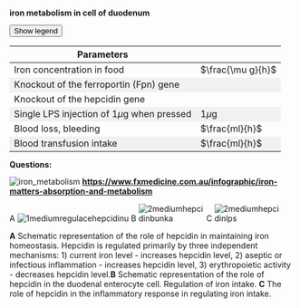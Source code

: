 <style>
img[alt^="image"] {max-width:20px;}
img[alt^="1medium"] {max-width:49%;}
img[alt^="2medium"] {max-width:23%;}
img[alt^="bigimage"] {  max-height:60px}
tbody tr:nth-child(even){background-color:#f1f1f1}
</style><bdl-tabs idlist="obr1,obr2,obr3" titlelist="sim,iron metabolism,hepcidin"></bdl-tabs>
<div id="obr1" style="line-height:1.0">
<div class="w3-row">
<div class="w3-col s12 m7 l7 w3-center">

**iron metabolism in cell of duodenum**
<bdl-animate-adobe src="DuodenumFinalObrazovka7_Text.js" width="824" height="824" name="DuodenumFinalObrazovka7_Text" fromid="idfmi" responsive="true"></bdl-animate-adobe>

<bdl-bind2a findex="3" aname="SipkaCervena1_anim" amin="0" amax="100" fmin="1" fmax="1000"></bdl-bind2a>
<bdl-bind2a findex="3" aname="Merak1_anim" amin="0" amax="99" fmin="0" fmax="1000"></bdl-bind2a>
<bdl-bind2a-text findex="3" aname="Hodnota1_text" convertor="1,219"></bdl-bind2a-text>

<bdl-bind2a findex="6" aname="SipkaCervena2_anim" amin="0" amax="159" fmin="0.91" fmax="2.74"></bdl-bind2a>
<bdl-bind2a findex="6" aname="SipkaZlutaH_anim" amin="0" amax="159" fmin="0.91" fmax="2.74"></bdl-bind2a>
<bdl-bind2a findex="6" aname="SipkaZlutaH1_anim" amin="0" amax="159" fmin="0.91" fmax="2.74"></bdl-bind2a>
<bdl-bind2a findex="6" aname="SipkaFialovaHorni_anim" amin="0" amax="159" fmin="0.91" fmax="2.74"></bdl-bind2a>
<bdl-bind2a findex="6" aname="SipkaModra_anim" amin="0" amax="159" fmin="0.91" fmax="2.74"></bdl-bind2a>
<bdl-bind2a findex="6" aname="SipkaModraModryKanalSpodni_anim" amin="0" amax="159" fmin="0.91" fmax="2.74"></bdl-bind2a>
<bdl-bind2a findex="6" aname="SipkaCervena3_anim" amin="0" amax="159" fmin="0.91" fmax="2.74"></bdl-bind2a>
<bdl-bind2a findex="6" aname="CervenaPoolIn_anim" amin="0" amax="100" fmin="0.91" fmax="2.74"></bdl-bind2a>
<bdl-bind2a findex="6" aname="Hemox_anim" amin="0" amax="100" fmin="0.91" fmax="2.74"></bdl-bind2a>

<bdl-bind2a findex="8" aname="CervenaKos_anim" amin="0" amax="100" fmin="0" fmax="1.1"></bdl-bind2a>
<bdl-bind2a-text findex="8" aname="Hodnota5_text" convertor="1,0.273"></bdl-bind2a-text>
<bdl-bind2a findex="8" aname="Merak5_anim" amin="0" amax="99" fmin="0" fmax="1.1"></bdl-bind2a>


<bdl-bind2a findex="7" aname="Merak2Cerveny_anim" amin="0" amax="99" fmin="0" fmax="14.4"></bdl-bind2a>
<bdl-bind2a findex="7" aname="SipkaSeda_anim" amin="0" amax="100" fmin="0" fmax="14.4"></bdl-bind2a>
<bdl-bind2a-text findex="7" aname="Hodnota2Cerveny_text" convertor="1,3.612"></bdl-bind2a-text>

<bdl-bind2a findex="4" aname="children.0.Fe2Skupina_anim" amin="158" amax="0" fmin="0.5" fmax="2.97"></bdl-bind2a>

<bdl-bind2a findex="4" aname="KanalCerveny_anim" amin="0" amax="99" fmin="0.5" fmax="2.97"></bdl-bind2a>
<bdl-bind2a findex="4" aname="KanalModry_anim" amin="0" amax="99" fmin="0.5" fmax="2.97"></bdl-bind2a>
<bdl-bind2a findex="4" aname="CervenaSrafovanaZastaveni1_anim" amin="99" amax="0" fmin="0.5" fmax="2.97"></bdl-bind2a>
<bdl-bind2a findex="4" aname="children.0.CervenaSrafovanaZastaveni2_anim" amin="99" amax="0" fmin="0.5" fmax="2.97"></bdl-bind2a>
<bdl-bind2a findex="4" aname="Merak4_anim" amin="0" amax="99" fmin="0.5" fmax="2.97"></bdl-bind2a>
<bdl-bind2a findex="6" aname="children.0.DcytB_anim" amin="0" amax="159" fmin="0.91" fmax="2.74"></bdl-bind2a>

<bdl-bind2a-text findex="4" aname="Hodnota4_text" convertor="1,0.7428"></bdl-bind2a-text>

<bdl-bind2a findex="10" aname="SipkaCervenoFialova2_anim" amin="0" amax="100" fmin="0" fmax="10"></bdl-bind2a>
<bdl-bind2a findex="9" aname="SipkaCervenoFialova1_anim" amin="0" amax="100" fmin="0" fmax="10"></bdl-bind2a>
<bdl-bind2a findex="5" aname="Merak3_anim" amin="0" amax="99" fmin="0" fmax="10"></bdl-bind2a>
<bdl-bind2a-text findex="5" aname="Hodnota3_text" convertor="1,2.228"></bdl-bind2a-text>
<bdl-bind2a findex="5" aname="children.0.Fe3Skupina_anim" amin="0" amax="159" fmin="0" fmax="10"></bdl-bind2a>


<bdl-bind2a findex="14" aname="SipkaRuzova2_anim" amin="0" amax="100" fmin="0.026" fmax="0.028"></bdl-bind2a>
<bdl-bind2a findex="13" aname="SipkaFialovaSrafovana_anim" amin="0" amax="100" fmin="0.02" fmax="0.05"></bdl-bind2a>
<bdl-bind2a findex="16" aname="SipkaFialovaSpodni3_anim" amin="0" amax="100" fmin="0.5" fmax="4"></bdl-bind2a>
<bdl-bind2a findex="16" aname="children.0.CervenaVSipkaVehicle1_anim_1" amin="0" amax="159" fmin="0.5" fmax="4"></bdl-bind2a>
<bdl-bind2a findex="16" aname="children.0.SipkaCervenaSpodni_anim" amin="0" amax="159" fmin="0.5" fmax="4"></bdl-bind2a>
<bdl-bind2a findex="16" aname="children.0.Hep_anim" amin="0" amax="159" fmin="0.5" fmax="4"></bdl-bind2a>


<bdl-bind2a findex="15" aname="KanalFialovy_anim" amin="99" amax="0" fmin="0.03" fmax="1.3"></bdl-bind2a>
<bdl-bind2a findex="11" aname="Semafor_anim" amin="4" amax="5" fmin="0" fmax="1"></bdl-bind2a>
<bdl-bind2a-text findex="13" aname="Hodnota6_text" convertor="1,0.0412"></bdl-bind2a-text>
<bdl-bind2a findex="18" aname="children.0.children.634.FeTransferin_anim" amin="0" amax="159" fmin="0.2" fmax="3"></bdl-bind2a>

<bdl-bind2a-text findex="18" aname="Hodnota9_text" convertor="1,1.51"></bdl-bind2a-text>
<bdl-bind2a findex="18" aname="children.0.Merak9_anim" amin="0" amax="99" fmin="0.2" fmax="3"></bdl-bind2a>
<bdl-bind2a findex="13" aname="children.0.Merak6_anim" amin="0" amax="99" fmin="0.01" fmax="0.07"></bdl-bind2a>

<!-- nove sipky 4.2 -->

<bdl-bind2a findex="19" aname="children.0.OranzovoZlutaSipkaDiTF_anim" amin="0" amax="159" fmin="0.1" fmax="2"></bdl-bind2a>
<bdl-bind2a findex="19" aname="CervenaVSipkaVehicle1_anim" amin="0" amax="159" fmin="0.1" fmax="2"></bdl-bind2a>
<bdl-bind2a findex="19" aname="children.0.children.613.KanalZlutyVehicle_anim" amin="0" amax="159" fmin="0.1" fmax="2"></bdl-bind2a>
<bdl-bind2a findex="19" aname="children.0.children.613.PrechodUvnitrVehicle_anim" amin="0" amax="159" fmin="0.1" fmax="2"></bdl-bind2a>
<bdl-bind2a findex="19" aname="children.0.children.613.KanalCervenyVehicle2_anim" amin="0" amax="159" fmin="0.1" fmax="2"></bdl-bind2a>
<bdl-bind2a findex="19" aname="children.0.CervenaVSipkaVehicle1_anim_2" amin="0" amax="159" fmin="0.1" fmax="2"></bdl-bind2a>
<bdl-bind2a findex="19" aname="children.0.children.613.SipkaZlutaHUvnitrVehicle_anim" amin="0" amax="159" fmin="0.1" fmax="2"></bdl-bind2a>
<bdl-bind2a findex="19" aname="children.0.children.613.OranzovaSipkaSpodniVehicle_anim" amin="0" amax="159" fmin="0.1" fmax="2"></bdl-bind2a>
<bdl-bind2a findex="19" aname="children.0.children.613.SipkaHneda1Vehicle_anim" amin="0" amax="159" fmin="0.1" fmax="2"></bdl-bind2a>
<bdl-bind2a findex="19" aname="children.0.children.613.SipkaHneda2Vehicle_anim" amin="0" amax="159" fmin="0.1" fmax="2"></bdl-bind2a>
<bdl-bind2a findex="19" aname="children.0.OranzovoZlutaSpodni1_anim" amin="0" amax="159" fmin="0.1" fmax="2"></bdl-bind2a>
<bdl-bind2a findex="19" aname="children.0.OranzovoZlutaSpodni2_anim" amin="0" amax="159" fmin="0.1" fmax="2"></bdl-bind2a>
<bdl-bind2a findex="19" aname="children.0.SvetleModraSpodni1_anim" amin="0" amax="159" fmin="0.1" fmax="2"></bdl-bind2a>



<!-- nove sipky 5 -->
<bdl-bind2a findex="22" aname="children.0.SipkaZlutaSrafovana_anim" amin="149" amax="0" fmin="0.5" fmax="1.5"></bdl-bind2a>

<bdl-bind2a-text findex="22" aname="children.0.Hodnota7_text" convertor="1,0.665"></bdl-bind2a-text>
<bdl-bind2a findex="22" aname="children.0.Merak7_anim" amin="0" amax="99" fmin="0" fmax="4.8"></bdl-bind2a>
<bdl-bind2a findex="23" aname="children.0.children.637.Semafor1_anim" amin="0" amax="6" fmin="0" fmax="1"></bdl-bind2a>
<bdl-bind2a findex="22" aname="children.0.children.637.MerakSemaforu1_anim" amin="0" amax="159" fmin="0" fmax="1.6"></bdl-bind2a>

<!-- nove sipky 6 -->

<bdl-bind2a findex="21" aname="children.0.StrikackaModra_anim" amin="1" amax="29" fmin="0" fmax="1"></bdl-bind2a>
<bdl-bind2a findex="21" aname="children.0.ModraSipkaOdStrikacky_anim" amin="159" amax="0" fmin="0" fmax="1"></bdl-bind2a>

<bdl-bind2a findex="25" aname="children.0.ModraRuzovaPruhovanaSipka_anim" amin="159" amax="0" fmin="0" fmax="3600"></bdl-bind2a>
<bdl-bind2a findex="26" aname="children.0.SipkaRuzovaZluta_anim" amin="159" amax="0" fmin="0.1" fmax="0.5"></bdl-bind2a>
<bdl-bind2a findex="24" aname="children.0.Merak8_anim" amin="0" amax="99" fmin="0" fmax="1600"></bdl-bind2a>
<bdl-bind2a-text findex="24" aname="children.0.Hodnota8_text" convertor="1,100"></bdl-bind2a-text>
<!-- nove animace 7 -->
<bdl-bind2a-play findex="27" aname="children.0.StrikackaCervena_anim"></bdl-bind2a-play>
<bdl-bind2a findex="27" aname="children.0.StrikackaFeFialovaSipkaIn_anim" amin="0" amax="159" fmin="0" fmax="10"></bdl-bind2a>

<bdl-bind2a-play findex="28" aname="children.0.ZelezoVelkeKapacka_anim"></bdl-bind2a-play>
<bdl-bind2a-play findex="28" aname="children.0.KapackaJehlaFe_anim"></bdl-bind2a-play>
<bdl-bind2a-play findex="28" aname="children.0.KapackaFeMale_anim"></bdl-bind2a-play>
<bdl-bind2a-play findex="28" aname="children.0.children.630.children.59.Kapka1_anim"></bdl-bind2a-play>

<bdl-bind2a findex="28" aname="children.0.KapackaFeFialovaSipkaOut_anim" amin="0" amax="159" fmin="0" fmax="11"></bdl-bind2a>



</div>
<div class="w3-col s12 m5 l5 w3-justify">

<button class="w3-right w3-button w3-theme" onclick="document.getElementById('legenda').style.display='block'">Show legend</button>

<!-- hidden input - either buttonparams must be before fmi component - or hidden input with id must be created explicitly - buttonparams will refer to it -->
<input id="id6" value="" type="number" style="display:none" />
<bdl-fmi id="idfmi" mode="" src="FeMetabolism_FeMetabolismModel.js" fminame="FeMetabolism_FeMetabolismModel" tolerance="0.000001" starttime="0" fstepsize="0.05" fpslimit="10" guid="{9aa10b27-427c-44c9-a381-5815d5706331}" valuereferences="637534208,637534209,100663316,16777260,33554448,33554449,637534229,905969689,637534232,16777271,100663313,16777267,637534234,637534238,33554439,33554443,637534231,637534258,33554447,637534230,637534237,33554434,33554432,16777266,33554436,637534268,637534264,16777261,16777264" valuelabels="Fe_liv,Fe_spl,Fe_duo_intake,Fe_food,Fe_duo_2,Fe_duo_3,Fe_duo_in_food,Fe_duo_unused,Fe_duo_out_loss,to_ferritin_rate,from_ferritin_rate,Fpn_duo_knockout,Fpn_duo_in_1,Fpn_duo_in,Fpn_duo_mRNA,Fpn_duo,Fe_duo_out_ser,Fe_ser_in_duo,Fe_ser,Fe_duo_in_ser,Fpn_duo_out_2,LPS,hep,hep_knockout,Il6,Il6_in,hep_in,bleeding,transfusion" inputs="id1,16777260,1,1;id4,16777267,1,1;id5,16777266,1,1,t;id6,33554434,1,1,t;id7,16777261,1,1,t;id8,16777264,1,1,t" inputlabels="Fe_food,Fpn_duo_knockout,hep_knockout,LPS,bleeding,transfusion"  showtime="true" showtimemultiply="3600"></bdl-fmi>

|Parameters|| 
|-------------|-------|
| Iron concentration in food | <bdl-range id="id1" title="" min="0" max="2500" default="219" step="1"></bdl-range> $\frac{\mu g}{h}$ |
| Knockout of the ferroportin (Fpn) gene | <bdl-checkbox id="id4" titlemin="Fpn gene is knocked out (inactive)" titlemax="Fpn gene is active" default="true"></bdl-checkbox>  |
| Knockout of the hepcidin gene | <bdl-checkbox id="id5" titlemin="hepcidin gene is knocked out (inactive)" titlemax="gene for hepcidin expression is active" default="true"></bdl-checkbox>  |
| Single LPS injection of 1$\mu$g when pressed | <bdl-buttonparams title="LPS injection" ids="id6" values="1" fromid="idfmi"></bdl-buttonparams> 1$\mu$g |
| Blood loss, bleeding | <bdl-range id="id7" title="" min="0" max="2" default="0" step="0.1"></bdl-range>  $\frac{ml}{h}$ |
| Blood transfusion intake  | <bdl-range id="id8" title="" min="0" max="10" default="0" step="1"></bdl-range> $\frac{ml}{h}$ |

**Questions:**

<bdl-quizx id="q1.11" type="choice2" question="Start the simulation and set the blood loss to 2ml/h. How will the amount of iron in serum (the lower purple indicator) change?" answers="A. it will decrease (below the normalized value of 1.0)|B. it will increase (above the normalized value of 1.0)" correctoptions="true|false" explanations="yes, during bleeding, the concentration/amount of iron in serum also decreases|no, watch the value in the lower purple indicator" buttontitle="check answer"></bdl-quizx>
<bdl-quizx id="q1.12" type="choice2" question="Continue the simulation with blood loss at 2ml/h. Try to increase or decrease iron intake in food. What must be done to compensate for the condition from previous task?" answers="A. decrease iron intake in food|B. increase iron intake in food above 1000 ug/h" correctoptions="false|true" explanations="no, decreasing iron intake does not compensate for losses|yes, increasing iron intake compensates for iron losses due to bleeding" buttontitle="check answer"></bdl-quizx>
<bdl-quizx id="q1.13" type="choice2" question="How does the level of hepcidin (the yellow indicator) react to blood loss and why?" answers="A. the level will increase above 1.0|B. the level will decrease below 1" correctoptions="false|true" explanations="no, watch the value in the lower yellow indicator|yes, the level of hepcidin decreases, thus less inhibiting the transfer of iron from the enterocyte through ferroportin" buttontitle="check answer"></bdl-quizx>
<bdl-quizx id="q1.14" type="choice2" question="Start the simulation and set the blood transfusion intake to 10ml/h. How will the amount of iron in serum (the lower purple indicator) change?" answers="A. it will decrease (below the normalized value of 1.0)|B. it will increase (above the normalized value of 1.0)" correctoptions="false|true" explanations="no, during transfusion, the concentration/amount of iron in serum does not decrease|yes, during transfusion, the amount of iron in serum increases" buttontitle="check answer"></bdl-quizx>
<bdl-quizx id="q1.15" type="choice2" question="Continue the simulation. Try to increase or decrease iron intake in food. What must be done to compensate for the condition from task 1?" answers="A. decrease iron intake in food|B. increase iron intake in food above 1000 ug/h" correctoptions="true|false" explanations="yes, decreasing iron intake partly compensates for the increased iron intake after blood transfusion|no" buttontitle="check answer"></bdl-quizx>
<bdl-quizx id="q1.16" type="choice2" question="How does the level of hepcidin (the yellow indicator) react to transfusion and why?" answers="A. The level will increase above 1.0, because hepcidin is directly regulated by the concentration of iron in the serum|B. The level will decrease below 1" correctoptions="true|false" explanations="yes|no" buttontitle="check answer"></bdl-quizx>
<bdl-quizx id="q1.1" type="choice2" question="Start the simulation and press the 'LPS injection' button once. Lipopolysaccharide is typically found on the membrane of most bacteria, and immune system cells respond to it. What is the body's reaction to acute bacterial infection. (single LPS injection = press the 'LPS injection' button once -)?" answers="A. LPS directly and quickly reduces Fpn activity. IL6 increases temporarily. With a delay of several hours, the concentration of hepcidin also increases. After 12 hours, the level of iron in the serum is significantly lower. After 24 hours, everything returns to normal|B. IL6 increases more permanently. Hepcidin regulates the transfer of iron more long-term and the concentration of Fe in the blood is long-term low" correctoptions="true|false" explanations="yes, IL6 increases, At the same time, LPS temporarily reduces the expression of Fpn, together with hepcidin significantly reduces the transfer of iron from the enterocyte to the blood. Within 24 hours, everything normalizes|no, this happens more in chronic inflammation" buttontitle="check answer"></bdl-quizx>

<bdl-quizx id="q1.2" type="choice2" question="What will be the consequences of long-term (chronic) inflammation (repeated LPS injection)?" answers="A. IL6 increases temporarily. With a delay of several hours, the concentration of hepcidin also increases. After 12 hours, the level of iron in the serum is significantly lower. After a few hours, everything returns to normal|B. IL6 increases more permanently. Hepcidin regulates the transfer of iron more long-term and the concentration of Fe in the blood is long-term low" correctoptions="false|true" explanations="no, this happens more in acute inflammation|yes, IL6 increases depending on the number of repetitions. Hepcidin regulates the transfer of iron from the enterocyte to the blood more long-term, thereby reducing the concentration of Fe in the blood long-term by an order of magnitude compared to the norm with consequences for other organs." buttontitle="check answer"></bdl-quizx>

<bdl-quizx id="q1.3" type="choice2" question="How does LPS affect iron metabolism (which effects appear when pressing the LPS injection button)?" answers="A. Direct reduction of Fpn gene activity. Increased production of hepcidin|B. Direct stimulation of Fpn gene activity. Decreased production of hepcidin" correctoptions="true|false" explanations="yes|no" buttontitle="check answer"></bdl-quizx>

<bdl-quizx id="q1.4" type="choice2" question="If we perform a knock-out of the hepcidin gene, will the effectiveness of the response to LPS injection be preserved?" answers="A. Partially|B. No" correctoptions="true|false" explanations="yes, the effect on the reduction of Fpn gene activity is preserved|wrong answer" buttontitle="check answer"></bdl-quizx>

<bdl-quizx id="q1.5" type="choice2" question="Turn on the hepcidin gene and reset the simulation. If we perform a knock-out of the Fpn gene (hepcidin gene is active), will the effectiveness of the response to LPS injection be preserved?" answers="A. Partially|B. No" correctoptions="true|false" explanations="yes, thanks to the preserved reduction by hepcidin|wrong answer" buttontitle="check answer"></bdl-quizx>

<bdl-quizx id="q1.6" type="choice2" question="What consequences can long-term inflammation have (in terms of iron metabolism)?" answers="A. Lack of iron for other processes, e.g., reduced production of new erythrocytes, anemia, ...|B. Excess iron with consequences for other organs" correctoptions="true|false" explanations="yes, the simulation shows a long-term lack of iron for other metabolic processes see the next chapter|no, see the next chapter" buttontitle="check answer"></bdl-quizx>
<bdl-quizx id="q1.7" type="choice2" question="What impact does LPS have on iron absorption in the duodenum? Is it meaningful to increase iron intake through diet?" answers="A. It has an indirect effect. Increasing dietary iron intake can help during recovery|B. It has a direct effect. It makes no sense to increase iron intake." correctoptions="true|false" explanations="yes, LPS does not directly impact iron absorption but its transfer from the enterocyte, i.e., indirectly. Increasing iron intake has a mild effect during later recovery.|no" buttontitle="check answer"></bdl-quizx>
<bdl-quiz-summary id="qs1"></bdl-quiz-summary>
<bdl-quiz-control ids="q1.1,q1.2,q1.3,q1.4,q1.5,q1.6,q1.7,q1.11,q1.12,q1.13,q1.14,q1.15,q1.16,qs1"></bdl-quiz-control>
</div>
</div>
<div id="legenda" class="w3-card w3-small w3-padding" style="display:none;z-index:1;position:absolute;top:20px;right:10px;width:500px;background-color:white">
<button class="w3-button w3-theme w3-right" onclick="document.getElementById('legenda').style.display='none'">Hide legend <i class="fa fa-close w3-large"></i></button>

|Scheme|Description/Function|
|---|---|
|![bigimagefoodiron](simfoodiron.png)|__1. Iron intake in food__ in the form of non-heme ![image1](image1.jpg)Fe<sup>2+</sup>, ![image2](image2.jpg)Fe<sup>3+</sup>, and heme.|
|![bigimagefoodiron](simnonhem.png)|__2. Non-heme iron__ ![image1](image1.jpg) Fe<sup>2+</sup> is absorbed through DMT1, ![image2](image2.jpg) Fe<sup>3+</sup> is catalyzed to Fe<sup>2+</sup> by Dcytb.|
|![bigimagefoodiron](simhem.png) |__3. Heme iron__ is transferred into the cell, where Fe<sup>2+</sup> is released by HO |
|![bigimagefoodiron](simironout.png) |__4. Losses__ of iron not absorbed|
|![bigimagefoodiron](simironpool.png) |__5. Ready pool, shared stock of Fe<sup>2+</sup>__ which regulates (inhibits) the DMT1 transporter and heme carrier|
|![bigimagefoodiron](simironferritin.png) |__6. Regulation of intake and expenditure of Fe<sup>2+</sup> in ferritin__ |
|![bigimageferroportin](imageferroportin.png) |__7. Genetic regulation of ferroportin__ |

||Definitions|Description/Function|
|---|---|---|
|![image1](image1.jpg)|Fe<sup>2+</sup>|Divalent iron|
|![image2](image2.jpg)|Fe<sup>3+</sup>|Trivalent iron|
|![image3](image3.jpg)|H<sup>+</sup>|Hydrogen ion|
|![image4](image4.jpg)|Hem|Porphyrin ring with a central atom of Fe<sup>2+</sup>|
|![image5](image5.jpg)|DMT1|Divalent metal transporter, symport of Fe<sup>2+</sup> and H<sup>+</sup>|
|![image6](image6.jpg)|Heme protein carrier|Heme protein carrier (unknown), transports heme from the luminal side of the duodenum into the enterocyte.|
|![image7](image7.jpg)|Dcytb|Duodenal cytochrome b reductase: reduces Fe<sup>3+</sup> to Fe<sup>2+</sup>, electrons are supplied by ascorbate.|
|![image8](image8.jpg)|HO|Hemoxygenase, releases Fe<sup>2+</sup> from heme producing CO and biliverdin|
|![image9](image9.jpg)|Iron losses|Iron losses caused by non-absorption or loss of cells containing iron|
|![image10](image10.jpg)|Pool Fe<sup>2+</sup>|Ready pool of Fe<sup>2+</sup> iron in the cell, the level of filling corresponds to the amount (here 6/8)|
|![imageferritin](imageferritin.png)|Ferritin| Ferritin consisting of a) protein part of apoferritin (orange) and b) Fe3+ ions. Serves as an iron store.|
|![imagetransferrin](imagetransferrin.png)|Transferrin| Transferrin|
|![imagehephesdin](smallhephesdin.png)|Hephesdin|Hephesdin|
|![imageferroportin](smallferroportin.png)|Ferroportin|Ferroportin|
|![imagetfr1](imgtfr1.png)|TfR1|Transferrin receptor 1|
|![imageschemasteap3](imgmetaloreduktaza.png)| STEAP3 | Metalloreductase |
|![imagetransfuze](transfuze.jpg) |Transfusion | Blood transfusion, blood intake |
|![imageodberkrve](odberkrve.jpg) |Blood collection | Blood collection, blood losses, bleeding |

</div>
</div>
<div id="obr2">

![iron_metabolism](iron_metabolism.png)
**https://www.fxmedicine.com.au/infographic/iron-matters-absorption-and-metabolism**

</div>
<div id="obr3">

A ![1mediumregulacehepcidinu](imageregulacehepcidinu.png)
B ![2mediumhepcidinbunka](imagehepcidinbunka.png)
C ![2mediumhepcidinlps](imagehepcidinlps.png)

**A** Schematic representation of the role of hepcidin in maintaining iron homeostasis. Hepcidin is regulated primarily by three independent mechanisms: 1) current iron level - increases hepcidin level, 2) aseptic or infectious inflammation - increases hepcidin level, 3) erythropoietic activity - decreases hepcidin level.**B** Schematic representation of the role of hepcidin in the duodenal enterocyte cell. Regulation of iron intake. **C** The role of hepcidin in the inflammatory response in regulating iron intake.

</div>